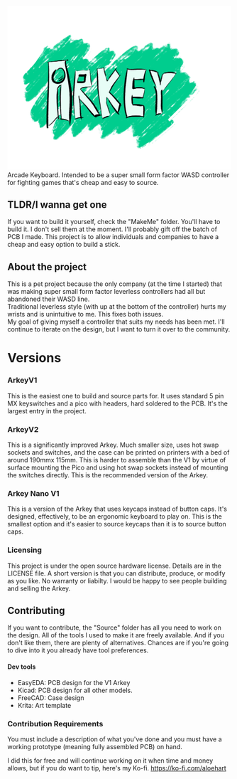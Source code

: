 ![Arkey](/Resources/Images/Logo.png)
Arcade Keyboard. Intended to be a super small form factor WASD controller for fighting games that's cheap and easy to source.  


## TLDR/I wanna get one  
If you want to build it yourself, check the "MakeMe" folder. You'll have to build it. I don't sell them at the moment. I'll probably gift off the batch of PCB I made. This project is to allow individuals and companies to have a cheap and easy option to build a stick. 

## About the project
This is a pet project because the only company (at the time I started) that was making super small form factor leverless controllers had all but abandoned their WASD line.   
Traditional leverless style (with up at the bottom of the controller) hurts my wrists and is unintuitive to me. This fixes both issues.   
My goal of giving myself a controller that suits my needs has been met. I'll continue to iterate on the design, but I want to turn it over to the community.   

# Versions
### ArkeyV1
This is the easiest one to build and source parts for. It uses standard 5 pin MX keyswitches and a pico with headers, hard soldered to the PCB. It's the largest entry in the project.

### ArkeyV2
This is a significantly improved Arkey. Much smaller size, uses hot swap sockets and switches, and the case can be printed on printers with a bed of around 190mmx 115mm. This is harder to assemble than the V1 by virtue of surface mounting the Pico and using hot swap sockets instead of mounting the switches directly. This is the recommended version of the Arkey.

### Arkey Nano V1
This is a version of the Arkey that uses keycaps instead of button caps. It's designed, effectively, to be an ergonomic keyboard to play on. This is the smallest option and it's easier to source keycaps than it is to source button caps.


### Licensing
This project is under the open source hardware license. Details are in the LICENSE file.
A short version is that you can distribute, produce, or modify as you like. No warranty or liabilty. 
I would be happy to see people building and selling the Arkey. 


## Contributing
If you want to contribute, the "Source" folder has all you need to work on the design. All of the tools I used to make it are freely available. And if you don't like them, there are plenty of alternatives. Chances are if you're going to dive into it  you already have tool preferences. 

#### Dev tools
- EasyEDA: PCB design for the V1 Arkey
- Kicad: PCB design for all other models. 
- FreeCAD: Case design  
- Krita: Art template  

### Contribution Requirements
You must include a description of what you've done and you must have a working prototype (meaning fully assembled PCB) on hand. 


I did this for free and will continue working on it when time and money allows, but if you do want to tip, here's my Ko-fi.
https://ko-fi.com/aloehart
